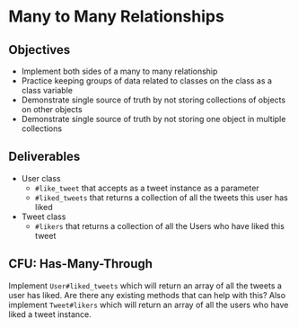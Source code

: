 # Many to Many Relationships


## Objectives 
  * Implement both sides of a many to many relationship
  * Practice keeping groups of data related to classes on the class as a class variable
  * Demonstrate single source of truth by not storing collections of objects on other objects
  * Demonstrate single source of truth by not storing one object in multiple collections

## Deliverables
* User class
  * `#like_tweet` that accepts as a tweet instance as a parameter
  * `#liked_tweets` that returns a collection of all the tweets this user has liked
* Tweet class
  * `#likers` that returns a collection of all the Users who have liked this tweet

## CFU: Has-Many-Through
Implement `User#liked_tweets` which will return an array  of all the tweets a user has liked. Are there any existing methods that can help with this?
Also implement `Tweet#likers` which will return an array of all the users who have liked a tweet instance.